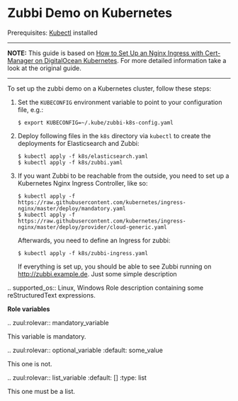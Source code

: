 # Zubbi Demo on Kubernetes

Prerequisites: [Kubectl](https://kubernetes.io/docs/tasks/tools/install-kubectl/)
installed

---

**NOTE:**
This guide is based on
[How to Set Up an Nginx Ingress with Cert-Manager on DigitalOcean Kubernetes](https://www.digitalocean.com/community/tutorials/how-to-set-up-an-nginx-ingress-with-cert-manager-on-digitalocean-kubernetes).
For more detailed information take a look at the original guide.

---

To set up the zubbi demo on a Kubernetes cluster, follow these steps:

1. Set the `KUBECONFIG` environment variable to point to your configuration
   file, e.g.:
   ```shell
   $ export KUBECONFIG=~/.kube/zubbi-k8s-config.yaml
   ```

2. Deploy following files in the `k8s` directory via `kubectl` to create the
   deployments for Elasticsearch and Zubbi:
   ```shell
   $ kubectl apply -f k8s/elasticsearch.yaml
   $ kubectl apply -f k8s/zubbi.yaml
   ```

3. If you want Zubbi to be reachable from the outside, you need to set up a
   Kubernetes Nginx Ingress Controller, like so:
   ```shell
   $ kubectl apply -f https://raw.githubusercontent.com/kubernetes/ingress-nginx/master/deploy/mandatory.yaml
   $ kubectl apply -f https://raw.githubusercontent.com/kubernetes/ingress-nginx/master/deploy/provider/cloud-generic.yaml
   ```
   
   Afterwards, you need to define an Ingress for zubbi:
   ```shell
   $ kubectl apply -f k8s/zubbi-ingress.yaml
   ```
   
   If everything is set up, you should be able to see Zubbi running on http://zubbi.example.de.
Just some simple description

.. supported_os:: Linux, Windows
Role description containing some reStructuredText expressions.

**Role variables**

.. zuul:rolevar:: mandatory_variable

   This variable is mandatory.


.. zuul:rolevar:: optional_variable
   :default: some_value

   This one is not.


.. zuul:rolevar:: list_variable
   :default: []
   :type: list

   This one must be a list.
